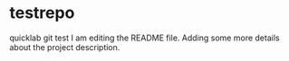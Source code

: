 # testrepo
quicklab git test
I am editing the README file.
Adding some more details about the project description.

